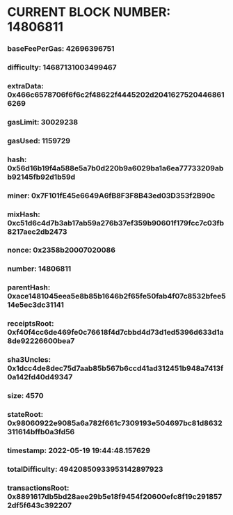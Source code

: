 # CURRENT BLOCK NUMBER: 14806811

### baseFeePerGas: 42696396751
### difficulty: 14687131003499467
### extraData: 0x466c6578706f6f6c2f48622f4445202d20416275204468616269
### gasLimit: 30029238
### gasUsed: 1159729
### hash: 0x56d16b19f4a588e5a7b0d220b9a6029ba1a6ea77733209abb92145fb92d1b59d
### miner: 0x7F101fE45e6649A6fB8F3F8B43ed03D353f2B90c
### mixHash: 0xc51d6c4d7b3ab17ab59a276b37ef359b90601f179fcc7c03fb8217aec2db2473
### nonce: 0x2358b20007020086
### number: 14806811
### parentHash: 0xace1481045eea5e8b85b1646b2f65fe50fab4f07c8532bfee514e5ec3dc31141
### receiptsRoot: 0xf40f4cc6de469fe0c76618f4d7cbbd4d73d1ed5396d633d1a8de92226600bea7
### sha3Uncles: 0x1dcc4de8dec75d7aab85b567b6ccd41ad312451b948a7413f0a142fd40d49347
### size: 4570
### stateRoot: 0x98060922e9085a6a782f661c7309193e504697bc81d8632311614bffb0a3fd56
### timestamp: 2022-05-19 19:44:48.157629
### totalDifficulty: 49420850933953142897923
### transactionsRoot: 0x8891617db5bd28aee29b5e18f9454f20600efc8f19c2918572df5f643c392207
